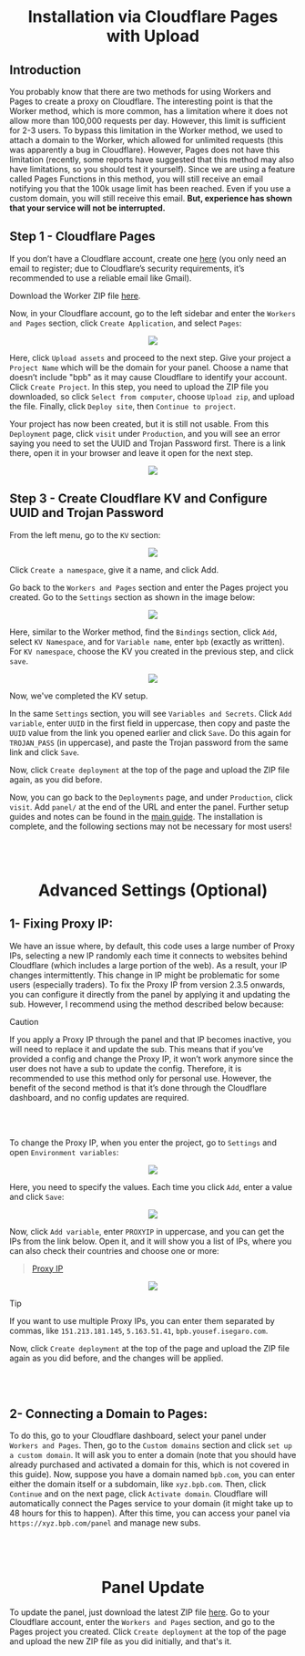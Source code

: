 # <h1 align="center">Installation via Cloudflare Pages with Upload</h1>

## Introduction
You probably know that there are two methods for using Workers and Pages to create a proxy on Cloudflare. The interesting point is that the Worker method, which is more common, has a limitation where it does not allow more than 100,000 requests per day. However, this limit is sufficient for 2-3 users. To bypass this limitation in the Worker method, we used to attach a domain to the Worker, which allowed for unlimited requests (this was apparently a bug in Cloudflare). However, Pages does not have this limitation (recently, some reports have suggested that this method may also have limitations, so you should test it yourself). Since we are using a feature called Pages Functions in this method, you will still receive an email notifying you that the 100k usage limit has been reached. Even if you use a custom domain, you will still receive this email. **But, experience has shown that your service will not be interrupted.**

## Step 1 - Cloudflare Pages
If you don’t have a Cloudflare account, create one [here](https://dash.cloudflare.com/sign-up) (you only need an email to register; due to Cloudflare’s security requirements, it’s recommended to use a reliable email like Gmail).

Download the Worker ZIP file [here](https://github.com/bia-pain-bache/BPB-Worker-Panel/releases/latest/download/worker.zip).

Now, in your Cloudflare account, go to the left sidebar and enter the `Workers and Pages` section, click `Create Application`, and select `Pages`:

<p align="center">
  <img src="assets/images/Pages_application.jpg">
</p>

Here, click `Upload assets` and proceed to the next step.
Give your project a `Project Name` which will be the domain for your panel. Choose a name that doesn’t include "bpb" as it may cause Cloudflare to identify your account. Click `Create Project`. In this step, you need to upload the ZIP file you downloaded, so click `Select from computer`, choose `Upload zip`, and upload the file. Finally, click `Deploy site`, then `Continue to project`.

Your project has now been created, but it is still not usable. From this `Deployment` page, click `visit` under `Production`, and you will see an error saying you need to set the UUID and Trojan Password first. There is a link there, open it in your browser and leave it open for the next step.

<p align="center">
  <img src="assets/images/Generate_secrets.jpg">
</p>

## Step 3 - Create Cloudflare KV and Configure UUID and Trojan Password
From the left menu, go to the `KV` section:

<p align="center">
  <img src="assets/images/Nav_dash_kv.jpg">
</p>

Click `Create a namespace`, give it a name, and click Add.

Go back to the `Workers and Pages` section and enter the Pages project you created. Go to the `Settings` section as shown in the image below:

<p align="center">
  <img src="assets/images/Settings_functions.jpg">
</p>

Here, similar to the Worker method, find the `Bindings` section, click `Add`, select `KV Namespace`, and for `Variable name`, enter `bpb` (exactly as written). For `KV namespace`, choose the KV you created in the previous step, and click `save`.

<p align="center">
  <img src="assets/images/Pages_bind_kv.jpg">
</p>

Now, we've completed the KV setup.

In the same `Settings` section, you will see `Variables and Secrets`. Click `Add variable`, enter `UUID` in the first field in uppercase, then copy and paste the `UUID` value from the link you opened earlier and click `Save`. Do this again for `TROJAN_PASS` (in uppercase), and paste the Trojan password from the same link and click `Save`.

Now, click `Create deployment` at the top of the page and upload the ZIP file again, as you did before.

Now, you can go back to the `Deployments` page, and under `Production`, click `visit`. Add `panel/` at the end of the URL and enter the panel.
Further setup guides and notes can be found in the [main guide](configuration_fa.md).
The installation is complete, and the following sections may not be necessary for most users!

<br><br>
<h1 align="center">Advanced Settings (Optional)</h1>

## 1- Fixing Proxy IP:

We have an issue where, by default, this code uses a large number of Proxy IPs, selecting a new IP randomly each time it connects to websites behind Cloudflare (which includes a large portion of the web). As a result, your IP changes intermittently. This change in IP might be problematic for some users (especially traders). To fix the Proxy IP from version 2.3.5 onwards, you can configure it directly from the panel by applying it and updating the sub. However, I recommend using the method described below because:

> [!CAUTION]
> If you apply a Proxy IP through the panel and that IP becomes inactive, you will need to replace it and update the sub. This means that if you’ve provided a config and change the Proxy IP, it won’t work anymore since the user does not have a sub to update the config. Therefore, it is recommended to use this method only for personal use. However, the benefit of the second method is that it’s done through the Cloudflare dashboard, and no config updates are required.

<br><br>

To change the Proxy IP, when you enter the project, go to `Settings` and open `Environment variables`:

<p align="center">
  <img src="assets/images/Pages_env_vars.jpg">
</p>

Here, you need to specify the values. Each time you click `Add`, enter a value and click `Save`:

<p align="center">
  <img src="assets/images/Pages_add_variables.jpg">
</p>

Now, click `Add variable`, enter `PROXYIP` in uppercase, and you can get the IPs from the link below. Open it, and it will show you a list of IPs, where you can also check their countries and choose one or more:

>[Proxy IP](https://www.nslookup.io/domains/bpb.yousef.isegaro.com/dns-records/)

<p align="center">
  <img src="assets/images/Proxy_ips.jpg">
</p>

> [!TIP]
> If you want to use multiple Proxy IPs, you can enter them separated by commas, like `151.213.181.145`, `5.163.51.41`, `bpb.yousef.isegaro.com`.

Now, click `Create deployment` at the top of the page and upload the ZIP file again as you did before, and the changes will be applied.

<br><br>

## 2- Connecting a Domain to Pages:

To do this, go to your Cloudflare dashboard, select your panel under `Workers and Pages`. Then, go to the `Custom domains` section and click `set up a custom domain`. It will ask you to enter a domain (note that you should have already purchased and activated a domain for this, which is not covered in this guide). Now, suppose you have a domain named `bpb.com`, you can enter either the domain itself or a subdomain, like `xyz.bpb.com`. Then, click `Continue` and on the next page, click `Activate domain`. Cloudflare will automatically connect the Pages service to your domain (it might take up to 48 hours for this to happen). After this time, you can access your panel via `https://xyz.bpb.com/panel` and manage new subs.

<br><br>

<h1 align="center">Panel Update</h1>

To update the panel, just download the latest ZIP file [here](https://github.com/bia-pain-bache/BPB-Worker-Panel/releases/latest/download/worker.zip). Go to your Cloudflare account, enter the `Workers and Pages` section, and go to the Pages project you created. Click `Create deployment` at the top of the page and upload the new ZIP file as you did initially, and that's it.
